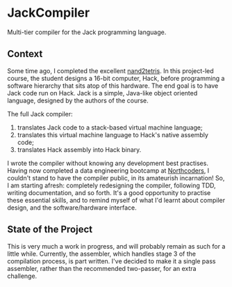 # JackCompiler
Multi-tier compiler for the Jack programming language.

## Context 
Some time ago, I completed the excellent [nand2tetris](https://www.nand2tetris.org/). In this project-led course, the student designs a 16-bit computer, Hack, before programming a software hierarchy that sits atop of this hardware. The end goal is to have Jack code run on Hack. Jack is a simple, Java-like object oriented language, designed by the authors of the course. 

The full Jack compiler:

1. translates Jack code to a stack-based virtual machine language;
2. translates this virtual machine language to Hack's native assembly code; 
3. translates Hack assembly into Hack binary.

I wrote the compiler without knowing any development best practises. Having now completed a data engineering bootcamp at [Northcoders](https://www.northcoders.com/), I couldn't stand to have the compiler public, in its amateurish incarnation! So, I am starting afresh: completely redesigning the compiler, following TDD, writing documentation, and so forth. It's a good opportunity to practise these essential skills, and to remind myself of what I'd learnt about compiler design, and the software/hardware interface.

## State of the Project

This is very much a work in progress, and will probably remain as such for a little while. Currently, the assembler, which handles stage 3 of the compilation process, is part written. I've decided to make it a single pass assembler, rather than the recommended two-passer, for an extra challenge.